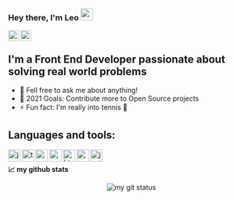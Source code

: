 ### Hey there, I'm Leo <img src="https://media.giphy.com/media/hvRJCLFzcasrR4ia7z/giphy.gif" width="25px">

<a href="https://www.linkedin.com/in/leonardo-prado-fontes-162436134/">
  <img align="left" alt="Leonardo's LinkedIN" width="22px" src="https://raw.githubusercontent.com/peterthehan/peterthehan/master/assets/linkedin.svg" />
</a>
<a href="https://open.spotify.com/user/leonardopf26">
  <img align="left" alt="Abhishek's Spotify" width="22px" src="https://raw.githubusercontent.com/peterthehan/peterthehan/master/assets/spotify.svg" />
</a>

<br />

## I'm a Front End Developer passionate about solving real world problems

- 💬 Fell free to ask me about anything!
- 🥅 2021 Goals: Contribute more to Open Source projects
- ⚡ Fun fact: I'm really into tennis 🎾

## Languages and tools:
<img align="left" alt="javascript" height="25" src="https://img.shields.io/badge/JavaScript-323330?style=for-the-badge&logo=javascript&logoColor=F7DF1E">
<img align="left" alt="typescript" height="25" src="https://img.shields.io/badge/TypeScript-007ACC?style=for-the-badge&logo=typescript&logoColor=white">
<img align="left" alt="react" height="25" src="https://img.shields.io/badge/React-20232A?style=for-the-badge&logo=react&logoColor=61DAFB">
<img align="left" alt="react native" height="25" src="https://img.shields.io/badge/React_Native-20232A?style=for-the-badge&logo=react&logoColor=61DAFB">
<img align="left" alt="html" height="25" src="https://img.shields.io/badge/HTML5-E34F26?style=for-the-badge&logo=html5&logoColor=white">
<img align="left" alt="yarn" height="25" src="https://img.shields.io/badge/Yarn-2C8EBB?style=for-the-badge&logo=yarn&logoColor=white">
<img align="left" alt="jest" height="25" src="https://img.shields.io/badge/Jest-C21325?style=for-the-badge&logo=jest&logoColor=white">

<br />

**📈 my github stats**
<p align="center"> <img src="https://github-readme-stats.vercel.app/api?username=leonardof26&show_icons=true&theme=material-palenight&hide=stars" alt="my git status" />

<!---
leonardof26/leonardof26 is a ✨ special ✨ repository because its `README.md` (this file) appears on your GitHub profile.
You can click the Preview link to take a look at your changes.
--->